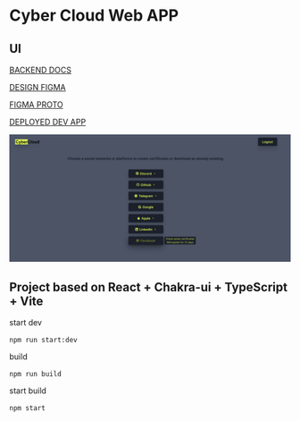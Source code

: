 # Cyber Cloud Web APP

## UI

[BACKEND DOCS](https://cyber-cloud-issuer-api-8bbb9d6fb18a.herokuapp.com/docs)

[DESIGN FIGMA](https://www.figma.com/design/qurcGc9ARjjRkYWWSjMzxF/CyberCloud?node-id=2102-865&t=1DF8fjljDpstFOpI-0)

[FIGMA PROTO](https://www.figma.com/proto/qurcGc9ARjjRkYWWSjMzxF/CyberCloud?node-id=2106-8743&scaling=contain&content-scaling=fixed&page-id=2102%3A865)

[DEPLOYED DEV APP](https://cyber-cloud-web-app-n.vercel.app)

![](docs/connectors.png)

## Project based on React + Chakra-ui + TypeScript + Vite

start dev

```
npm run start:dev
```

build

```
npm run build
```

start build

```
npm start
```
